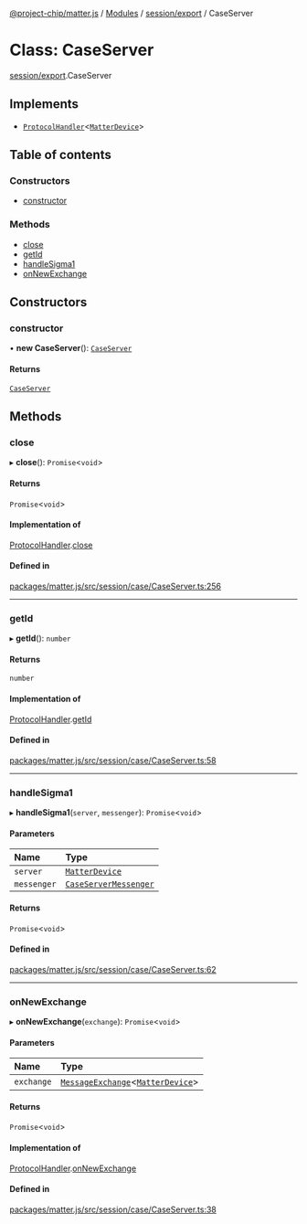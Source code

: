 [@project-chip/matter.js](../README.md) / [Modules](../modules.md) / [session/export](../modules/session_export.md) / CaseServer

# Class: CaseServer

[session/export](../modules/session_export.md).CaseServer

## Implements

- [`ProtocolHandler`](../interfaces/protocol_export.ProtocolHandler.md)\<[`MatterDevice`](behavior_cluster_export._internal_.MatterDevice.md)\>

## Table of contents

### Constructors

- [constructor](session_export.CaseServer.md#constructor)

### Methods

- [close](session_export.CaseServer.md#close)
- [getId](session_export.CaseServer.md#getid)
- [handleSigma1](session_export.CaseServer.md#handlesigma1)
- [onNewExchange](session_export.CaseServer.md#onnewexchange)

## Constructors

### constructor

• **new CaseServer**(): [`CaseServer`](session_export.CaseServer.md)

#### Returns

[`CaseServer`](session_export.CaseServer.md)

## Methods

### close

▸ **close**(): `Promise`\<`void`\>

#### Returns

`Promise`\<`void`\>

#### Implementation of

[ProtocolHandler](../interfaces/protocol_export.ProtocolHandler.md).[close](../interfaces/protocol_export.ProtocolHandler.md#close)

#### Defined in

[packages/matter.js/src/session/case/CaseServer.ts:256](https://github.com/project-chip/matter.js/blob/5f71eedebdb9fa54338bde320c311bb359b7455d/packages/matter.js/src/session/case/CaseServer.ts#L256)

___

### getId

▸ **getId**(): `number`

#### Returns

`number`

#### Implementation of

[ProtocolHandler](../interfaces/protocol_export.ProtocolHandler.md).[getId](../interfaces/protocol_export.ProtocolHandler.md#getid)

#### Defined in

[packages/matter.js/src/session/case/CaseServer.ts:58](https://github.com/project-chip/matter.js/blob/5f71eedebdb9fa54338bde320c311bb359b7455d/packages/matter.js/src/session/case/CaseServer.ts#L58)

___

### handleSigma1

▸ **handleSigma1**(`server`, `messenger`): `Promise`\<`void`\>

#### Parameters

| Name | Type |
| :------ | :------ |
| `server` | [`MatterDevice`](behavior_cluster_export._internal_.MatterDevice.md) |
| `messenger` | [`CaseServerMessenger`](session_export.CaseServerMessenger.md) |

#### Returns

`Promise`\<`void`\>

#### Defined in

[packages/matter.js/src/session/case/CaseServer.ts:62](https://github.com/project-chip/matter.js/blob/5f71eedebdb9fa54338bde320c311bb359b7455d/packages/matter.js/src/session/case/CaseServer.ts#L62)

___

### onNewExchange

▸ **onNewExchange**(`exchange`): `Promise`\<`void`\>

#### Parameters

| Name | Type |
| :------ | :------ |
| `exchange` | [`MessageExchange`](protocol_export.MessageExchange.md)\<[`MatterDevice`](behavior_cluster_export._internal_.MatterDevice.md)\> |

#### Returns

`Promise`\<`void`\>

#### Implementation of

[ProtocolHandler](../interfaces/protocol_export.ProtocolHandler.md).[onNewExchange](../interfaces/protocol_export.ProtocolHandler.md#onnewexchange)

#### Defined in

[packages/matter.js/src/session/case/CaseServer.ts:38](https://github.com/project-chip/matter.js/blob/5f71eedebdb9fa54338bde320c311bb359b7455d/packages/matter.js/src/session/case/CaseServer.ts#L38)
